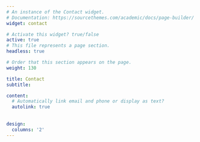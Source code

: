```yaml
---
# An instance of the Contact widget.
# Documentation: https://sourcethemes.com/academic/docs/page-builder/
widget: contact

# Activate this widget? true/false
active: true
# This file represents a page section.
headless: true

# Order that this section appears on the page.
weight: 130

title: Contact
subtitle:

content:
  # Automatically link email and phone or display as text?
  autolink: true
  
  
design:
  columns: '2'
---
```


